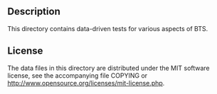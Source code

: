 Description
------------

This directory contains data-driven tests for various aspects of BTS.

License
--------

The data files in this directory are distributed under the MIT software
license, see the accompanying file COPYING or
http://www.opensource.org/licenses/mit-license.php.

